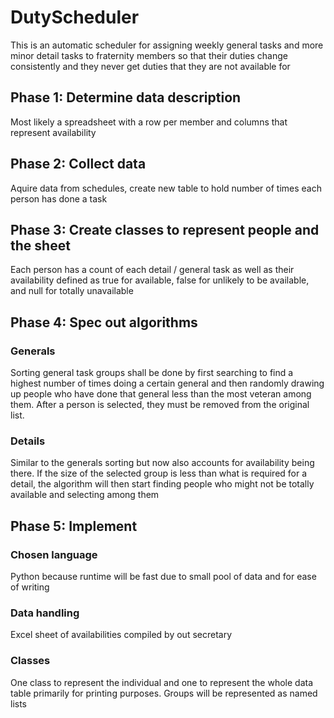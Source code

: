# DutyScheduler

This is an automatic scheduler for assigning weekly general tasks and more minor detail tasks to fraternity members so that their duties change consistently and they never get duties that they are not available for

## Phase 1: Determine data description

Most likely a spreadsheet with a row per member and columns that represent availability

## Phase 2: Collect data

Aquire data from schedules, create new table to hold number of times each person has done a task

## Phase 3: Create classes to represent people and the sheet

Each person has a count of each detail / general task as well as their availability defined as true for available, false for unlikely to be available, and null for totally unavailable

## Phase 4: Spec out algorithms

### Generals

Sorting general task groups shall be done by first searching to find a highest number of times doing a certain general and then randomly drawing up people who have done that general less than the most veteran among them.  After a person is selected, they must be removed from the original list.

### Details

Similar to the generals sorting but now also accounts for availability being there.  If the size of the selected group is less than what is required for a detail, the algorithm will then start finding people who might not be totally available and selecting among them

## Phase 5: Implement

### Chosen language

Python because runtime will be fast due to small pool of data and for ease of writing

### Data handling

Excel sheet of availabilities compiled by out secretary

### Classes

One class to represent the individual and one to represent the whole data table primarily for printing purposes.  Groups will be represented as named lists
